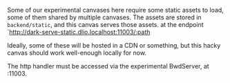 Some of our experimental canvases here require some static assets to load, some of them shared by multiple canvases. The assets are stored in `backend/static`, and this canvas serves those assets. at the endpoint `http://dark-serve-static.dlio.localhost:11003/:path

Ideally, some of these will be hosted in a CDN or something, but this hacky canvas should work well-enough locally for now.

The http handler must be accessed via the experimental BwdServer, at :11003.

